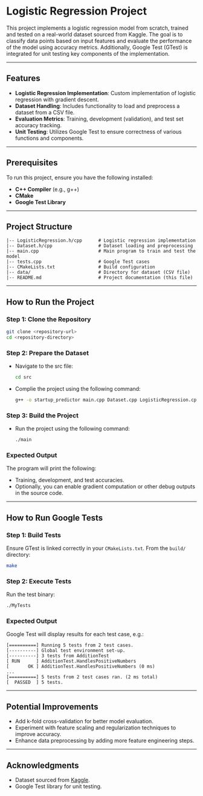 # Logistic Regression Project

This project implements a logistic regression model from scratch, trained and tested on a real-world dataset sourced from Kaggle. The goal is to classify data points based on input features and evaluate the performance of the model using accuracy metrics. Additionally, Google Test (GTest) is integrated for unit testing key components of the implementation.

---

## Features
- **Logistic Regression Implementation**: Custom implementation of logistic regression with gradient descent.
- **Dataset Handling**: Includes functionality to load and preprocess a dataset from a CSV file.
- **Evaluation Metrics**: Training, development (validation), and test set accuracy tracking.
- **Unit Testing**: Utilizes Google Test to ensure correctness of various functions and components.

---

## Prerequisites
To run this project, ensure you have the following installed:

- **C++ Compiler** (e.g., g++)
- **CMake**
- **Google Test Library**

---

## Project Structure
```
|-- LogisticRegression.h/cpp      # Logistic regression implementation
|-- Dataset.h/cpp                 # Dataset loading and preprocessing
|-- main.cpp                      # Main program to train and test the model
|-- tests.cpp                     # Google Test cases
|-- CMakeLists.txt                # Build configuration
|-- data/                         # Directory for dataset (CSV file)
|-- README.md                     # Project documentation (this file)
```

---

## How to Run the Project

### Step 1: Clone the Repository
```bash
git clone <repository-url>
cd <repository-directory>
```

### Step 2: Prepare the Dataset
- Navigate to the src file:
  ```bash
  cd src
  ```
- Complie the project using the following command:
  ```bash
  g++ -o startup_predictor main.cpp Dataset.cpp LogisticRegression.cpp -std=c++17
  ```

### Step 3: Build the Project
- Run the project using the following command:
   ```bash
   ./main
   ```

### Expected Output
The program will print the following:
- Training, development, and test accuracies.
- Optionally, you can enable gradient computation or other debug outputs in the source code.

---

## How to Run Google Tests

### Step 1: Build Tests
Ensure GTest is linked correctly in your `CMakeLists.txt`. From the `build/` directory:
```bash
make
```

### Step 2: Execute Tests
Run the test binary:
```bash
./MyTests
```

### Expected Output
Google Test will display results for each test case, e.g.:
```
[==========] Running 5 tests from 2 test cases.
[----------] Global test environment set-up.
[----------] 3 tests from AdditionTest
[ RUN      ] AdditionTest.HandlesPositiveNumbers
[       OK ] AdditionTest.HandlesPositiveNumbers (0 ms)
...
[==========] 5 tests from 2 test cases ran. (2 ms total)
[  PASSED  ] 5 tests.
```

---

## Potential Improvements
- Add k-fold cross-validation for better model evaluation.
- Experiment with feature scaling and regularization techniques to improve accuracy.
- Enhance data preprocessing by adding more feature engineering steps.

---

## Acknowledgments
- Dataset sourced from [Kaggle](https://www.kaggle.com/).
- Google Test library for unit testing.

